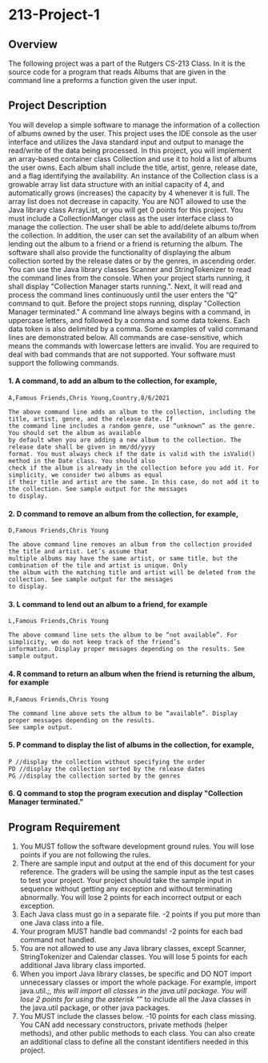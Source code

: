 # 213-Project-1 #

## Overview ##

The following project was a part of the Rutgers CS-213 Class. In it is the source code for a program that reads Albums that are given in the command line a preforms a 
function given the user input.

## Project Description  ##

You will develop a simple software to manage the information of a collection of albums owned by the user. This
project uses the IDE console as the user interface and utilizes the Java standard input and output to manage the
read/write of the data being processed.
In this project, you will implement an array-based container class Collection and use it to hold a list of albums the
user owns. Each album shall include the title, artist, genre, release date, and a flag identifying the availability. An
instance of the Collection class is a growable array list data structure with an initial capacity of 4, and automatically
grows (increases) the capacity by 4 whenever it is full. The array list does not decrease in capacity. You are NOT
allowed to use the Java library class ArrayList, or you will get 0 points for this project.
You must include a CollectionManger class as the user interface class to manage the collection. The user shall be
able to add/delete albums to/from the collection. In addition, the user can set the availability of an album when
lending out the album to a friend or a friend is returning the album. The software shall also provide the functionality
of displaying the album collection sorted by the release dates or by the genres, in ascending order.
You can use the Java library classes Scanner and StringTokenizer to read the command lines from the console.
When your project starts running, it shall display "Collection Manager starts running.". Next, it will read
and process the command lines continuously until the user enters the “Q” command to quit. Before the project stops
running, display "Collection Manager terminated."
A command line always begins with a command, in uppercase letters, and followed by a comma and some data tokens.
Each data token is also delimited by a comma. Some examples of valid command lines are demonstrated below. All
commands are case-sensitive, which means the commands with lowercase letters are invalid. You are required to deal
with bad commands that are not supported. Your software must support the following commands.
#### 1. A command, to add an album to the collection, for example, ####
   
    A,Famous Friends,Chris Young,Country,8/6/2021

    The above command line adds an album to the collection, including the title, artist, genre, and the release date. If
    the command line includes a random genre, use “unknown” as the genre. You should set the album as available
    by default when you are adding a new album to the collection. The release date shall be given in mm/dd/yyyy
    format. You must always check if the date is valid with the isValid() method in the Date class. You should also
    check if the album is already in the collection before you add it. For simplicity, we consider two albums as equal
    if their title and artist are the same. In this case, do not add it to the collection. See sample output for the messages
    to display.

#### 2. D command to remove an album from the collection, for example, #### 

    D,Famous Friends,Chris Young

    The above command line removes an album from the collection provided the title and artist. Let’s assume that
    multiple albums may have the same artist, or same title, but the combination of the tile and artist is unique. Only
    the album with the matching title and artist will be deleted from the collection. See sample output for the messages
    to display.

#### 3. L command to lend out an album to a friend, for example ####
  
    L,Famous Friends,Chris Young

    The above command line sets the album to be “not available”. For simplicity, we do not keep track of the friend’s
    information. Display proper messages depending on the results. See sample output.

#### 4. R command to return an album when the friend is returning the album, for example ####
    
    R,Famous Friends,Chris Young
    
    The command line above sets the album to be “available”. Display proper messages depending on the results.
    See sample output.

#### 5. P command to display the list of albums in the collection, for example, ####    

    P //display the collection without specifying the order
    PD //display the collection sorted by the release dates
    PG //display the collection sorted by the genres  
    
#### 6. Q command to stop the program execution and display "Collection Manager terminated." ####    



## Program Requirement ##

1. You MUST follow the software development ground rules. You will lose points if you are not following the rules.
2. There are sample input and output at the end of this document for your reference. The graders will be using the
sample input as the test cases to test your project. Your project should take the sample input in sequence without
getting any exception and without terminating abnormally. You will lose 2 points for each incorrect output or
each exception.
3. Each Java class must go in a separate file. -2 points if you put more than one Java class into a file.
4. Your program MUST handle bad commands! -2 points for each bad command not handled.
5. You are not allowed to use any Java library classes, except Scanner, StringTokenizer and Calendar classes.
You will lose 5 points for each additional Java library class imported.
6. When you import Java library classes, be specific and DO NOT import unnecessary classes or import the whole
package. For example, import java.util.*;, this will import all classes in the java.util package. You will
lose 2 points for using the asterisk “*” to include all the Java classes in the java.util package, or other java
packages.    
7. You MUST include the classes below. -10 points for each class missing. You CAN add necessary constructors,
private methods (helper methods), and other public methods to each class. You can also create an additional class
to define all the constant identifiers needed in this project.
